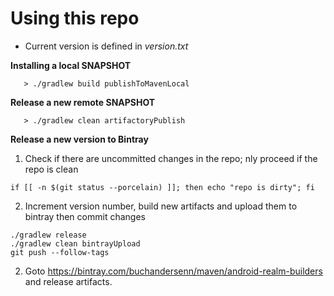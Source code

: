 # Using this repo

* Current version is defined in *version.txt*

**Installing a local SNAPSHOT**

```shell-script
   > ./gradlew build publishToMavenLocal
```

**Release a new remote SNAPSHOT**

```shell-script
   > ./gradlew clean artifactoryPublish
```

**Release a new version to Bintray**

1) Check if there are uncommitted changes in the repo; nly proceed if the repo is clean

```shell-script
if [[ -n $(git status --porcelain) ]]; then echo "repo is dirty"; fi
```

2) Increment version number, build new artifacts and upload them to bintray then commit changes

```shell-script
./gradlew release
./gradlew clean bintrayUpload
git push --follow-tags
```

2) Goto https://bintray.com/buchandersenn/maven/android-realm-builders and release artifacts.